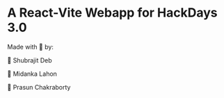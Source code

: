 # A React-Vite Webapp for HackDays 3.0


Made with :sparkling_heart: by: 

:small_blue_diamond: Shubrajit Deb

:small_blue_diamond: Midanka Lahon

:small_blue_diamond: Prasun Chakraborty

